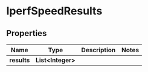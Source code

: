 
# IperfSpeedResults

## Properties
Name | Type | Description | Notes
------------ | ------------- | ------------- | -------------
**results** | **List&lt;Integer&gt;** |  | 



